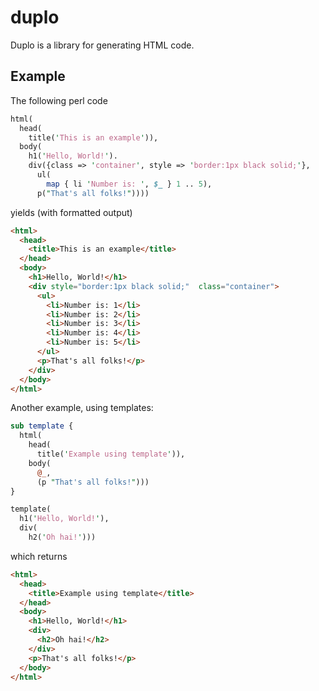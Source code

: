 duplo
=====

Duplo is a library for generating HTML code.

Example
-------

The following perl code

```perl
html(
  head(
    title('This is an example')),
  body(
    h1('Hello, World!').
    div({class => 'container', style => 'border:1px black solid;'},
      ul(
        map { li 'Number is: ', $_ } 1 .. 5),
      p("That's all folks!"))))
```

yields (with formatted output)

```html
<html>
  <head>
    <title>This is an example</title>
  </head>
  <body>
    <h1>Hello, World!</h1>
    <div style="border:1px black solid;"  class="container">
      <ul>
        <li>Number is: 1</li>
        <li>Number is: 2</li>
        <li>Number is: 3</li>
        <li>Number is: 4</li>
        <li>Number is: 5</li>
      </ul>
      <p>That's all folks!</p>
    </div>
  </body>
</html>
```

Another example, using templates:

```perl
sub template {
  html(
    head(
      title('Example using template')),
    body(
      @_,
      (p "That's all folks!")))
}

template(
  h1('Hello, World!'),
  div(
    h2('Oh hai!')))
```

which returns

```html
<html>
  <head>
    <title>Example using template</title>
  </head>
  <body>
    <h1>Hello, World!</h1>
    <div>
      <h2>Oh hai!</h2>
    </div>
    <p>That's all folks!</p>
  </body>
</html>
```
